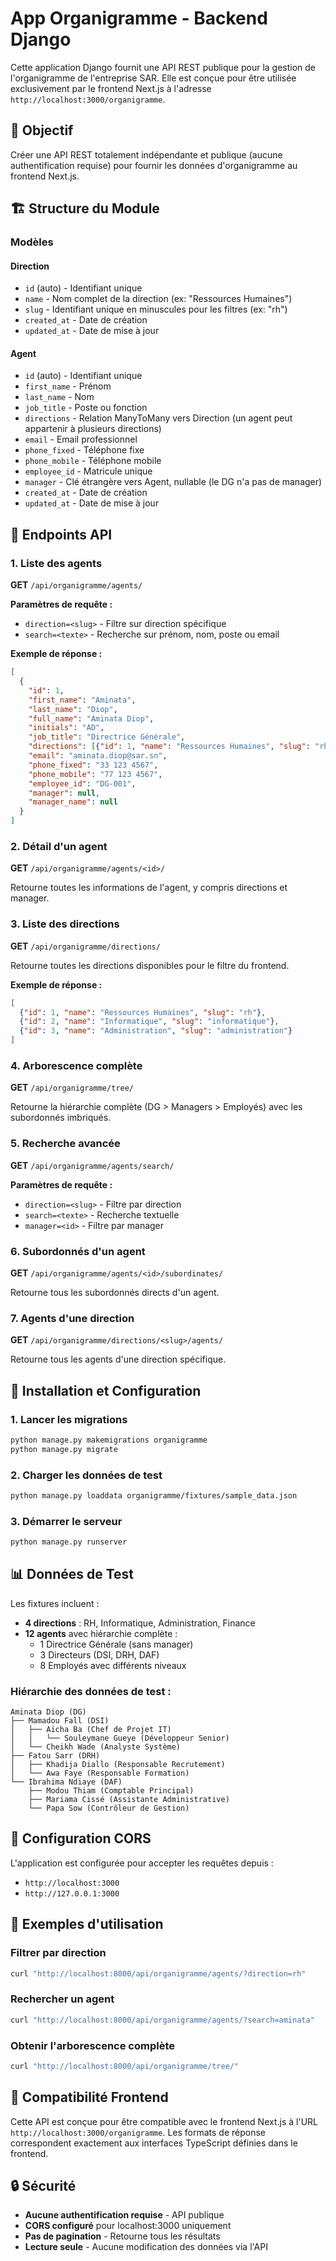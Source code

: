 # App Organigramme - Backend Django

Cette application Django fournit une API REST publique pour la gestion de l'organigramme de l'entreprise SAR. Elle est conçue pour être utilisée exclusivement par le frontend Next.js à l'adresse `http://localhost:3000/organigramme`.

## 🎯 Objectif

Créer une API REST totalement indépendante et publique (aucune authentification requise) pour fournir les données d'organigramme au frontend Next.js.

## 🏗️ Structure du Module

### Modèles

#### Direction
- `id` (auto) - Identifiant unique
- `name` - Nom complet de la direction (ex: "Ressources Humaines")
- `slug` - Identifiant unique en minuscules pour les filtres (ex: "rh")
- `created_at` - Date de création
- `updated_at` - Date de mise à jour

#### Agent
- `id` (auto) - Identifiant unique
- `first_name` - Prénom
- `last_name` - Nom
- `job_title` - Poste ou fonction
- `directions` - Relation ManyToMany vers Direction (un agent peut appartenir à plusieurs directions)
- `email` - Email professionnel
- `phone_fixed` - Téléphone fixe
- `phone_mobile` - Téléphone mobile
- `employee_id` - Matricule unique
- `manager` - Clé étrangère vers Agent, nullable (le DG n'a pas de manager)
- `created_at` - Date de création
- `updated_at` - Date de mise à jour

## 🔗 Endpoints API

### 1. Liste des agents
**GET** `/api/organigramme/agents/`

**Paramètres de requête :**
- `direction=<slug>` - Filtre sur direction spécifique
- `search=<texte>` - Recherche sur prénom, nom, poste ou email

**Exemple de réponse :**
```json
[
  {
    "id": 1,
    "first_name": "Aminata",
    "last_name": "Diop",
    "full_name": "Aminata Diop",
    "initials": "AD",
    "job_title": "Directrice Générale",
    "directions": [{"id": 1, "name": "Ressources Humaines", "slug": "rh"}],
    "email": "aminata.diop@sar.sn",
    "phone_fixed": "33 123 4567",
    "phone_mobile": "77 123 4567",
    "employee_id": "DG-001",
    "manager": null,
    "manager_name": null
  }
]
```

### 2. Détail d'un agent
**GET** `/api/organigramme/agents/<id>/`

Retourne toutes les informations de l'agent, y compris directions et manager.

### 3. Liste des directions
**GET** `/api/organigramme/directions/`

Retourne toutes les directions disponibles pour le filtre du frontend.

**Exemple de réponse :**
```json
[
  {"id": 1, "name": "Ressources Humaines", "slug": "rh"},
  {"id": 2, "name": "Informatique", "slug": "informatique"},
  {"id": 3, "name": "Administration", "slug": "administration"}
]
```

### 4. Arborescence complète
**GET** `/api/organigramme/tree/`

Retourne la hiérarchie complète (DG > Managers > Employés) avec les subordonnés imbriqués.

### 5. Recherche avancée
**GET** `/api/organigramme/agents/search/`

**Paramètres de requête :**
- `direction=<slug>` - Filtre par direction
- `search=<texte>` - Recherche textuelle
- `manager=<id>` - Filtre par manager

### 6. Subordonnés d'un agent
**GET** `/api/organigramme/agents/<id>/subordinates/`

Retourne tous les subordonnés directs d'un agent.

### 7. Agents d'une direction
**GET** `/api/organigramme/directions/<slug>/agents/`

Retourne tous les agents d'une direction spécifique.

## 🚀 Installation et Configuration

### 1. Lancer les migrations
```bash
python manage.py makemigrations organigramme
python manage.py migrate
```

### 2. Charger les données de test
```bash
python manage.py loaddata organigramme/fixtures/sample_data.json
```

### 3. Démarrer le serveur
```bash
python manage.py runserver
```

## 📊 Données de Test

Les fixtures incluent :
- **4 directions** : RH, Informatique, Administration, Finance
- **12 agents** avec hiérarchie complète :
  - 1 Directrice Générale (sans manager)
  - 3 Directeurs (DSI, DRH, DAF)
  - 8 Employés avec différents niveaux

### Hiérarchie des données de test :
```
Aminata Diop (DG)
├── Mamadou Fall (DSI)
│   ├── Aïcha Ba (Chef de Projet IT)
│   │   └── Souleymane Gueye (Développeur Senior)
│   └── Cheikh Wade (Analyste Système)
├── Fatou Sarr (DRH)
│   ├── Khadija Diallo (Responsable Recrutement)
│   └── Awa Faye (Responsable Formation)
└── Ibrahima Ndiaye (DAF)
    ├── Modou Thiam (Comptable Principal)
    ├── Mariama Cissé (Assistante Administrative)
    └── Papa Sow (Contrôleur de Gestion)
```

## 🔧 Configuration CORS

L'application est configurée pour accepter les requêtes depuis :
- `http://localhost:3000`
- `http://127.0.0.1:3000`

## 📝 Exemples d'utilisation

### Filtrer par direction
```bash
curl "http://localhost:8000/api/organigramme/agents/?direction=rh"
```

### Rechercher un agent
```bash
curl "http://localhost:8000/api/organigramme/agents/?search=aminata"
```

### Obtenir l'arborescence complète
```bash
curl "http://localhost:8000/api/organigramme/tree/"
```

## 🎯 Compatibilité Frontend

Cette API est conçue pour être compatible avec le frontend Next.js à l'URL `http://localhost:3000/organigramme`. Les formats de réponse correspondent exactement aux interfaces TypeScript définies dans le frontend.

## 🔒 Sécurité

- **Aucune authentification requise** - API publique
- **CORS configuré** pour localhost:3000 uniquement
- **Pas de pagination** - Retourne tous les résultats
- **Lecture seule** - Aucune modification des données via l'API


